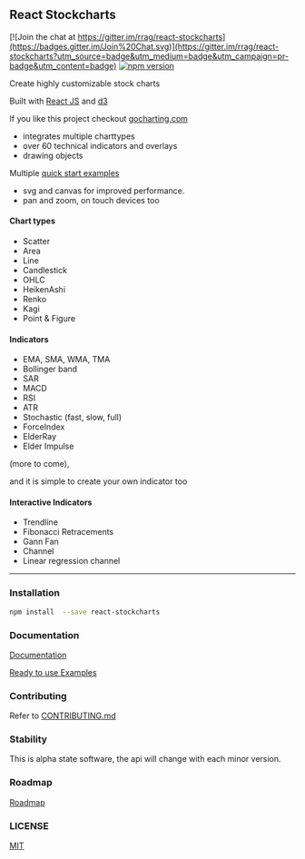 ## React Stockcharts     

[![Join the chat at https://gitter.im/rrag/react-stockcharts](https://badges.gitter.im/Join%20Chat.svg)](https://gitter.im/rrag/react-stockcharts?utm_source=badge&utm_medium=badge&utm_campaign=pr-badge&utm_content=badge)
[![npm version](https://badge.fury.io/js/react-stockcharts.svg)](https://badge.fury.io/js/react-stockcharts)


Create highly customizable stock charts

Built with [React JS](http://facebook.github.io/react/) and [d3](http://d3js.org/)

If you like this project checkout <a href="https://gocharting.com" target="_blank">gocharting.com</a>
 - integrates multiple charttypes
 - over 60 technical indicators and overlays
 - drawing objects

Multiple [quick start examples](https://github.com/rrag/react-stockcharts-examples2)

- svg and canvas for improved performance. 
- pan and zoom, on touch devices too

#### Chart types

- Scatter
- Area
- Line
- Candlestick
- OHLC
- HeikenAshi
- Renko
- Kagi
- Point & Figure

#### Indicators

- EMA, SMA, WMA, TMA
- Bollinger band
- SAR
- MACD
- RSI
- ATR
- Stochastic (fast, slow, full)
- ForceIndex
- ElderRay
- Elder Impulse

(more to come), 

and it is simple to create your own indicator too

#### Interactive Indicators

- Trendline
- Fibonacci Retracements
- Gann Fan
- Channel
- Linear regression channel

---

### Installation
```sh
npm install  --save react-stockcharts
```

### Documentation

[Documentation](http://rrag.github.io/react-stockcharts)

[Ready to use Examples](https://github.com/rrag/react-stockcharts-examples2)

### Contributing

Refer to [CONTRIBUTING.md](./CONTRIBUTING.md)

### Stability

This is alpha state software, the api will change with each minor version.

### Roadmap

[Roadmap](./docs/md/COMING-SOON.md)

### LICENSE

[MIT](./LICENSE)